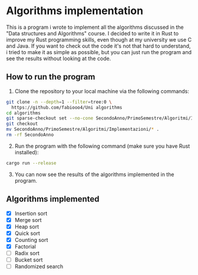 # Algorithms implementation
This is a program i wrote to implement all the algorithms discussed in the "Data structures and Algorithms"
course. I decided to write it in Rust to improve my Rust programming skills, even though at my university we
use C and Java. If you want to check out the code it's not that hard to understand, i tried to make it as
simple as possible, but you can just run the program and see the results without looking at the code.

## How to run the program
1. Clone the repository to your local machine via the following commands:
```bash
git clone -n --depth=1 --filter=tree:0 \
  https://github.com/fabiooo4/Uni algorithms
cd algorithms
git sparse-checkout set --no-cone SecondoAnno/PrimoSemestre/Algoritmi/Implementazioni
git checkout
mv SecondoAnno/PrimoSemestre/Algoritmi/Implementazioni/* .
rm -rf SecondoAnno
```

2. Run the program with the following command (make sure you have Rust installed):
```bash
cargo run --release
```

3. You can now see the results of the algorithms implemented in the program.

## Algorithms implemented
- [x] Insertion sort
- [x] Merge sort
- [x] Heap sort
- [x] Quick sort
- [x] Counting sort
- [x] Factorial
- [ ] Radix sort
- [ ] Bucket sort
- [ ] Randomized search
